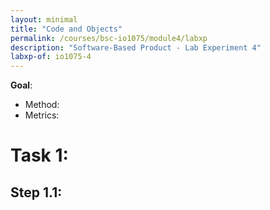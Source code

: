 ```yaml
---
layout: minimal
title: "Code and Objects"
permalink: /courses/bsc-io1075/module4/labxp
description: "Software-Based Product - Lab Experiment 4"
labxp-of: io1075-4
---
```


**Goal**: 

* Method: 
* Metrics: 

# Task 1:

## Step 1.1:
